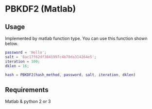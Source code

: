 # PBKDF2 (Matlab)
## Usage
Implemented by matlab function type. You can use this function shown below.
```Matlab
password = 'Hello';
salt = '8ac17f62df3841997c4b70da314264e5';
iteration = 100;
dklen = 16;

hash = PBKDF2(hash_method, password, salt, iteration, dklen)
```

## Requirements
Matlab & python 2 or 3
